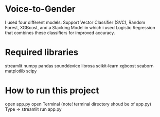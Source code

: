 # Voice-to-Gender
I used four different models: Support Vector Classifier (SVC), Random Forest, XGBoost, and a Stacking Model in which i used Logistic Regression that combines these classifiers for improved accuracy.

# Required libraries
streamlit
numpy
pandas
sounddevice
librosa
scikit-learn
xgboost
seaborn
matplotlib
scipy

# How to run this project
open app.py
open Terminal (note! terminal directory shoud be of app.py)
Type => streamlit run app.py
